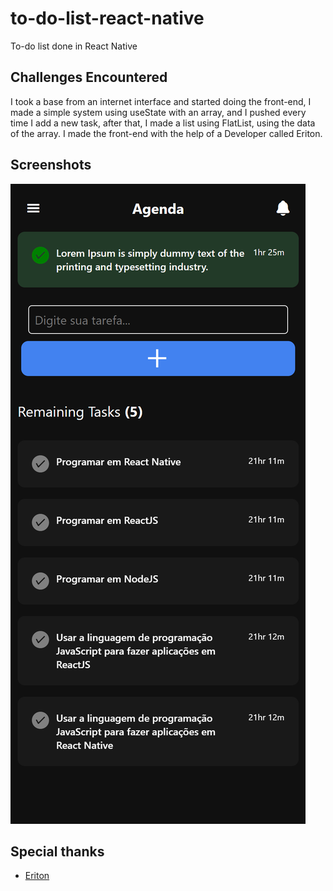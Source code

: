# to-do-list-react-native
To-do list done in React Native

## Challenges Encountered
I took a base from an internet interface and started doing the front-end, I made a simple system using useState with an array, and I pushed every time I add a new task, after that, I made a list using FlatList, using the data of the array. I made the front-end with the help of a Developer called Eriton.

## Screenshots
![Mobile](source/assets/screenshots.png)

## Special thanks
- [Eriton](https://github.com/both-eritons)
